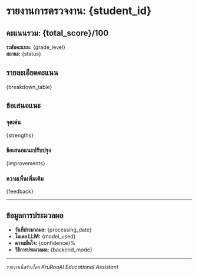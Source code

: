 # รายงานการตรวจงาน: {student_id}

## คะแนนรวม: {total_score}/100

**ระดับคะแนน:** {grade_level}  
**สถานะ:** {status}

## รายละเอียดคะแนน

{breakdown_table}

## ข้อเสนอแนะ

### จุดเด่น
{strengths}

### ข้อเสนอแนะปรับปรุง
{improvements}

### ความเห็นเพิ่มเติม
{feedback}

---

## ข้อมูลการประมวลผล

- **วันที่ประมวลผล:** {processing_date}
- **โมเดล LLM:** {model_used}
- **ความมั่นใจ:** {confidence}%
- **วิธีการประมวลผล:** {backend_mode}

---

*รายงานนี้สร้างโดย KruRooAI Educational Assistant*